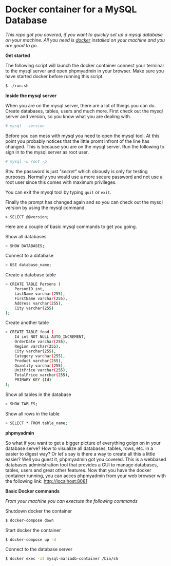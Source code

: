 # Docker container for a MySQL Database

*This repo got you covered, if you want to quickly set up a mysql database on your machine. All you need is [docker](htttp://docker.com) installed on your machine and you are good to go.*

**Get started**

The following script will launch the docker container connect your terminal to the mysql server and open phpmyadmin in your browser. Make sure you have started docker before running this script.

```bash
$ ./run.sh
```

**Inside the mysql server**

When you are on the mysql server, there are a lot of things you can do. Create databases, tables, users and much more. First check out the mysql server and version, so you know what you are dealing with.

```bash
# mysql --version
```

Before you can mess with mysql you need to open the mysql tool. At this point you probably notices that the little promt infront of the line has changed. This is because you are on the mysql server. Run the following to sign in to the mysql server as root user.

```bash
# mysql -u root -p
```

Btw. the password is just *"secret"* which obiously is only for testing purposes. Normally you would use a more secure password and not use a root user since this comes with maximum privileges.

You can exit the mysql tool by typing `quit` or `exit`.

Finally the prompt has changed again and so you can check out the mysql version by using the mysql command. 

```mysql
> SELECT @@version;
```

Here are a couple of basic mysql commands to get you going.

Show all databases

```bash
> SHOW DATABASES;
```

Connect to a database

```bash
> USE database_name;
```

Create a database table

```bash
> CREATE TABLE Persons (
    PersonID int,
    LastName varchar(255),
    FirstName varchar(255),
    Address varchar(255),
    City varchar(255)
);
```

Create another table
```bash
> CREATE TABLE food (
    Id int NOT NULL AUTO_INCREMENT,
    OrderDate varchar(255),
    Region varchar(255),
    City varchar(255),
    Category varchar(255),
    Product varchar(255),
    Quantity varchar(255),
    UnitPrice varchar(255),
    TotalPrice varchar(255),
    PRIMARY KEY (Id)
);
```

Show all tables in the database

```bash
> SHOW TABLES;
```

Show all rows in the table

```bash
> SELECT * FROM table_name;
```

**phpmyadmin**

So what if you want to get a bigger picture of everything goign on in your database serve? How to visualize all databases, tables, rows, etc. in a easier to digest way? Or let`s say is there a way to create all this a little easier? Well you guest it, phpmyadmin got you covered. This is a webbased databases administration tool that provides a GUI to manage databases, tables, users and great other features. Now that you have the docker container running, you can acces phpmyadmin from your web browser with the following link:
[http://localhost:8081](http://localhost:8081)

**Basic Docker commands**

*From your machine you can exectute the following commands*

Shutdown docker the container

```bash
$ docker-compose down
```

Start docker the container

```bash
$ docker-compose up -d
```

Connect to the database server

```bash
$ docker exec -it mysql-mariadb-container /bin/sh
```
